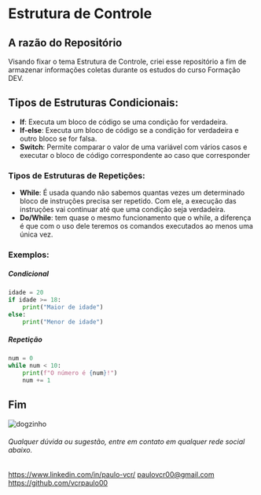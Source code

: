 # Estrutura de Controle

## A razão do Repositório

Visando fixar o tema Estrutura de Controle, criei esse repositório a fim de armazenar informações coletas durante os estudos do curso Formação DEV.

## Tipos de Estruturas Condicionais:

- **If**: Executa um bloco de código se uma condição for verdadeira. 
- **If-else**: Executa um bloco de código se a condição for verdadeira e outro bloco se for falsa. 
- **Switch**: Permite comparar o valor de uma variável com vários casos e executar o bloco de código correspondente ao caso que corresponder


### Tipos de Estruturas de Repetições:

- **While**: É usada quando não sabemos quantas vezes um determinado bloco de instruções precisa ser repetido. Com ele, a execução das instruções vai continuar até que uma condição seja verdadeira.
- **Do/While**: tem quase o mesmo funcionamento que o while, a diferença é que com o uso dele teremos os comandos executados ao menos uma única vez.

### Exemplos: 

##### Condicional

~~~python
idade = 20
if idade >= 18:
    print("Maior de idade")
else:
    print("Menor de idade")
~~~

##### Repetição
~~~python
num = 0
while num < 10:
    print(f"O número é {num}!")
    num += 1
~~~

## Fim

![dogzinho](https://img.freepik.com/premium-photo/cute-little-doggy-running-breakthrough-orange-studio-background-purposeful-inspired-attented-concept-motion-action-movement-goals-pets-love-looks-delighted-funny-copyspace-ad_489646-16727.jpg?w=360)


###### Qualquer dúvida ou sugestão, entre em contato em qualquer rede social abaixo.
<https://www.linkedin.com/in/paulo-vcr/>
<paulovcr00@gmail.com>
<https://github.com/vcrpaulo00>